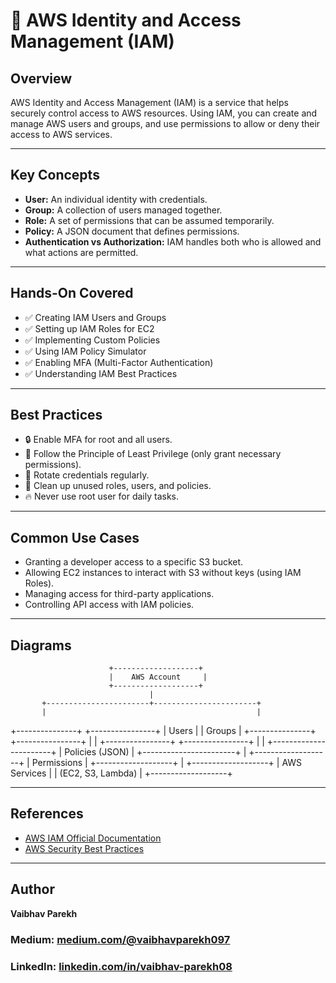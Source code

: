 # 🌟 AWS Identity and Access Management (IAM)

## Overview
AWS Identity and Access Management (IAM) is a service that helps securely control access to AWS resources. Using IAM, you can create and manage AWS users and groups, and use permissions to allow or deny their access to AWS services.

---

## Key Concepts
- **User:** An individual identity with credentials.
- **Group:** A collection of users managed together.
- **Role:** A set of permissions that can be assumed temporarily.
- **Policy:** A JSON document that defines permissions.
- **Authentication vs Authorization:** IAM handles both who is allowed and what actions are permitted.

---

## Hands-On Covered
- ✅ Creating IAM Users and Groups  
- ✅ Setting up IAM Roles for EC2  
- ✅ Implementing Custom Policies  
- ✅ Using IAM Policy Simulator  
- ✅ Enabling MFA (Multi-Factor Authentication)  
- ✅ Understanding IAM Best Practices  

---

## Best Practices
- 🔒 Enable MFA for root and all users.  
- 📜 Follow the Principle of Least Privilege (only grant necessary permissions).  
- 🔄 Rotate credentials regularly.  
- 🧹 Clean up unused roles, users, and policies.  
- 🔥 Never use root user for daily tasks.

---

## Common Use Cases
- Granting a developer access to a specific S3 bucket.
- Allowing EC2 instances to interact with S3 without keys (using IAM Roles).
- Managing access for third-party applications.
- Controlling API access with IAM policies.

---

## Diagrams
                          +-------------------+
                          |    AWS Account     |
                          +-------------------+
                                   |
           +-----------------------+-----------------------+
           |                                               |
   +---------------+                              +----------------+
   |     Users     |                              |    Groups       |
   +---------------+                              +----------------+
           |                                               |
           +----------------+           +----------------+
                            |             |
                      +-----------------------+
                      |      Policies (JSON)   |
                      +-----------------------+
                                   |
                          +-------------------+
                          |      Permissions    |
                          +-------------------+
                                   |
                          +-------------------+
                          |    AWS Services    |
                          | (EC2, S3, Lambda)   |
                          +-------------------+

  

---

## References
- [AWS IAM Official Documentation](https://docs.aws.amazon.com/IAM/latest/UserGuide/introduction.html)
- [AWS Security Best Practices](https://docs.aws.amazon.com/general/latest/gr/aws-security-best-practices.html)

---

## Author
**Vaibhav Parekh**  
### Medium: [medium.com/@vaibhavparekh097](https://medium.com/@vaibhavparekh097)
### LinkedIn: [linkedin.com/in/vaibhav-parekh08](https://www.linkedin.com/in/vaibhav-parekh08/)
